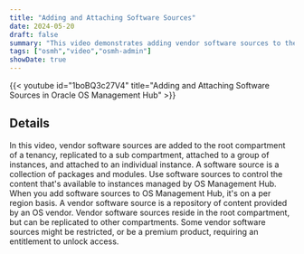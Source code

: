 ```yaml
---
title: "Adding and Attaching Software Sources"
date: 2024-05-20
draft: false
summary: "This video demonstrates adding vendor software sources to the root compartment of a tenancy, replicating those software sources to a sub compartment, and then attaching those software sources to a group of instances, and finally attaching the software sources to an individual instance."
tags: ["osmh","video","osmh-admin"]
showDate: true
---
```


{{< youtube id="1boBQ3c27V4" title="Adding and Attaching Software Sources in Oracle OS Management Hub" >}}

## Details

In this video, vendor software sources are added to the root compartment of a tenancy, replicated to a sub compartment, attached to a group of instances, and attached to an individual instance. A software source is a collection of packages and modules. Use software sources to control the content that's available to instances managed by OS Management Hub. When you add software sources to OS Management Hub, it's on a per region basis.
A vendor software source is a repository of content provided by an OS vendor. Vendor software sources reside in the root compartment, but can be replicated to other compartments. Some vendor software sources might be restricted, or be a premium product, requiring an entitlement to unlock access.
